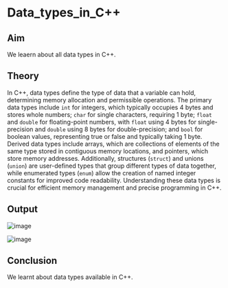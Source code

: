 # Data_types_in_C++
## Aim
We leaern about all data types in C++.
## Theory
In C++, data types define the type of data that a variable can hold, determining memory allocation and permissible operations. The primary data types include `int` for integers, which typically occupies 4 bytes and stores whole numbers; `char` for single characters, requiring 1 byte; `float` and `double` for floating-point numbers, with `float` using 4 bytes for single-precision and `double` using 8 bytes for double-precision; and `bool` for boolean values, representing true or false and typically taking 1 byte. Derived data types include arrays, which are collections of elements of the same type stored in contiguous memory locations, and pointers, which store memory addresses. Additionally, structures (`struct`) and unions (`union`) are user-defined types that group different types of data together, while enumerated types (`enum`) allow the creation of named integer constants for improved code readability. Understanding these data types is crucial for efficient memory management and precise programming in C++.
## Output

![image](https://github.com/user-attachments/assets/edd1f638-a40a-4090-b72d-e6a7d4be8253)

![image](https://github.com/user-attachments/assets/21f914e5-cbf8-440a-82c4-b8cb4a8ce6e8)

## Conclusion
We learnt about data types available in C++.
